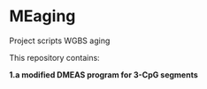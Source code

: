 # MEaging
Project scripts WGBS aging

This repository contains:

**1.a modified DMEAS program for 3-CpG segments**

